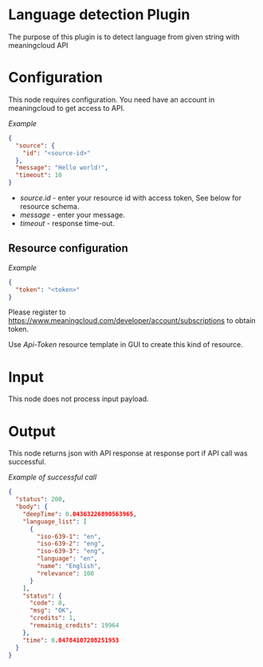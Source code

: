 # Language detection Plugin

The purpose of this plugin is to detect language from given string with meaningcloud API

# Configuration

This node requires configuration. You need have an account in meaningcloud to get access to API.

*Example*

```json
{
  "source": {
    "id": "<source-id>"
  },
  "message": "Hello world!",
  "timeout": 10
}
```

* *source.id* - enter your resource id with access token, See below for resource schema.
* *message* - enter your message.
* *timeout* - response time-out.

## Resource configuration

*Example*

```json
{
  "token": "<token>"
}
```

Please register to https://www.meaningcloud.com/developer/account/subscriptions to obtain token.

Use *Api-Token* resource template in GUI to create this kind of resource.

# Input

This node does not process input payload.

# Output

This node returns json with API response at response port if API call was successful.

*Example of successful call*

```json
{
  "status": 200,
  "body": {
    "deepTime": 0.04363226890563965,
    "language_list": [
      {
        "iso-639-1": "en",
        "iso-639-2": "eng",
        "iso-639-3": "eng",
        "language": "en",
        "name": "English",
        "relevance": 100
      }
    ],
    "status": {
      "code": 0,
      "msg": "OK",
      "credits": 1,
      "remainig_credits": 19964
    },
    "time": 0.04784107208251953
  }
}
```

